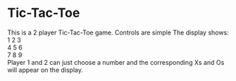 # Tic-Tac-Toe
This is a 2 player Tic-Tac-Toe game.
Controls are simple
The display shows:  
1 2 3  
4 5 6  
7 8 9  
Player 1 and 2 can just choose a number and the corresponding Xs and Os will appear on the display.
